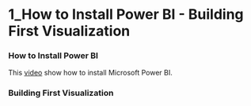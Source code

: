 # 1_How to Install Power BI - Building First Visualization

### How to Install Power BI

This [video](https://www.youtube.com/watch?v=g0m5sEHPU-s&list=PLUaB-1hjhk8FE_XZ87vPPSfHqb6OcM0cF&index=33) show how to install Microsoft Power BI.

###  Building First Visualization
